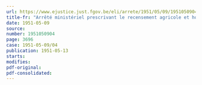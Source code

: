 ```yaml
---
url: https://www.ejustice.just.fgov.be/eli/arrete/1951/05/09/1951050904/justel
title-fr: "Arrêté ministériel prescrivant le recensement agricole et horticole au 15 mai 1951."
date: 1951-05-09
source:
number: 1951050904
page: 3696
case: 1951-05-09/04
publication: 1951-05-13
starts:
modifies:
pdf-original:
pdf-consolidated:
---
```


